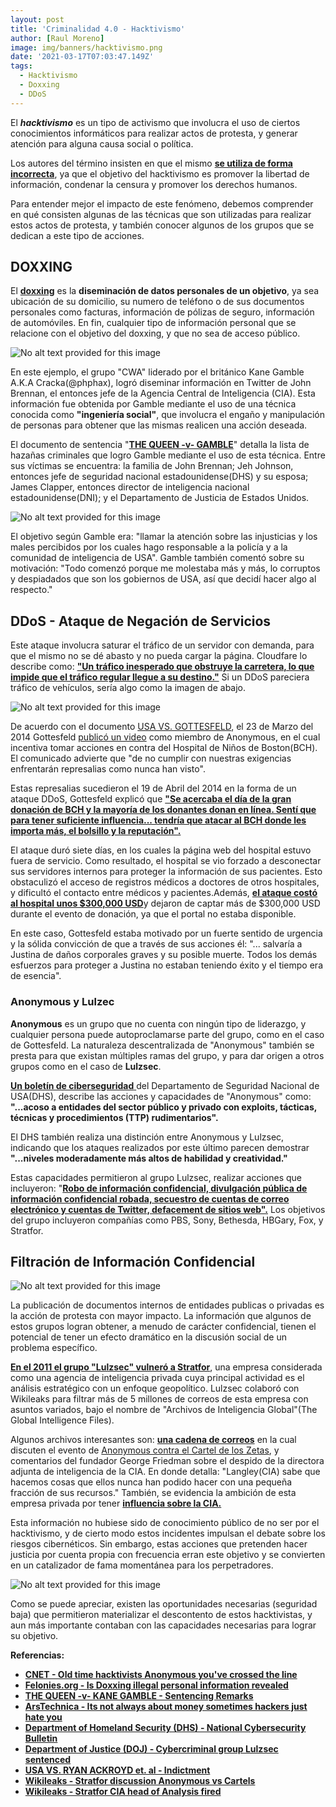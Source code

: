 ```yaml
---
layout: post
title: 'Criminalidad 4.0 - Hacktivismo'
author: [Raul Moreno]
image: img/banners/hacktivismo.png
date: '2021-03-17T07:03:47.149Z'
tags:
  - Hacktivismo
  - Doxxing
  - DDoS
---
```


El ***hacktivismo*** es un tipo de activismo que involucra el uso de ciertos conocimientos informáticos para realizar actos de protesta, y generar atención para alguna causa social o política.

Los autores del término insisten en que el mismo [**se utiliza de forma incorrecta**](https://www.cnet.com/news/old-time-hacktivists-anonymous-youve-crossed-the-line/), ya que el objetivo del hacktivismo es promover la libertad de información, condenar la censura y promover los derechos humanos.

Para entender mejor el impacto de este fenómeno, debemos comprender en qué consisten algunas de las técnicas que son utilizadas para realizar estos actos de protesta, y también conocer algunos de los grupos que se dedican a este tipo de acciones.

**DOXXING**
-----------

El [**doxxing**](https://felonies.org/is-doxxing-illegal-personal-information-revealed-online/) es la **diseminación de datos personales de un objetivo**, ya sea ubicación de su domicilio, su numero de teléfono o de sus documentos personales como facturas, información de pólizas de seguro, información de automóviles. En fin, cualquier tipo de información personal que se relacione con el objetivo del doxxing, y que no sea de acceso público.

![No alt text provided for this image](https://media.licdn.com/dms/image/C5612AQHNCR6rUwFSPQ/article-inline_image-shrink_400_744/0/1611933985447?e=1684972800&v=beta&t=I4LJQrEXo5gGV_CEnmkcuryk3pr91LWPd2pWUqi4fZs)

En este ejemplo, el grupo "CWA" liderado por el británico Kane Gamble A.K.A Cracka(@phphax), logró diseminar información en Twitter de John Brennan, el entonces jefe de la Agencia Central de Inteligencia (CIA). Esta información fue obtenida por Gamble mediante el uso de una técnica conocida como **"ingeniería social"**, que involucra el engaño y manipulación de personas para obtener que las mismas realicen una acción deseada.

El documento de sentencia "[**THE QUEEN -v- GAMBLE**](https://www.judiciary.uk/wp-content/uploads/2018/04/r-v-gamble-sentencing.pdf)" detalla la lista de hazañas criminales que logro Gamble mediante el uso de esta técnica. Entre sus víctimas se encuentra: la familia de John Brennan; Jeh Johnson, entonces jefe de seguridad nacional estadounidense(DHS) y su esposa; James Clapper, entonces director de inteligencia nacional estadounidense(DNI); y el Departamento de Justicia de Estados Unidos.

![No alt text provided for this image](https://media.licdn.com/dms/image/C4D12AQGuOptdNhWScg/article-inline_image-shrink_400_744/0/1612393963436?e=1684972800&v=beta&t=MHPFgKEEiSwMAuBGsou7fr1dgjJenUyq8j_D2Mk2PdE)

El objetivo según Gamble era: "llamar la atención sobre las injusticias y los males percibidos por los cuales hago responsable a la policía y a la comunidad de inteligencia de USA". Gamble también comentó sobre su motivación: "Todo comenzó porque me molestaba más y más, lo corruptos y despiadados que son los gobiernos de USA, así que decidí hacer algo al respecto."

DDoS - Ataque de Negación de Servicios
--------------------------------------

Este ataque involucra saturar el tráfico de un servidor con demanda, para que el mismo no se dé abasto y no pueda cargar la página. Cloudfare lo describe como: [**"Un tráfico inesperado que obstruye la carretera, lo que impide que el tráfico regular llegue a su destino."**](https://www.cloudflare.com/learning/ddos/what-is-a-ddos-attack/) Si un DDoS pareciera tráfico de vehículos, sería algo como la imagen de abajo.

![No alt text provided for this image](https://media.licdn.com/dms/image/C5612AQFGqArO6ZMmYw/article-inline_image-shrink_1000_1488/0/1612895903394?e=1684972800&v=beta&t=BF5COdlsPzhIqp0ZTPIca6ujDEsO6m5LgecRGPE2fOY)

De acuerdo con el documento [USA VS. GOTTESFELD](https://regmedia.co.uk/2018/08/02/gottesfeld_case_affadavit.pdf), el 23 de Marzo del 2014 Gottesfeld [publicó un video](https://www.youtube.com/watch?v=CbnJyK_54Jo) como miembro de Anonymous, en el cual incentiva tomar acciones en contra del Hospital de Niños de Boston(BCH). El comunicado advierte que "de no cumplir con nuestras exigencias enfrentarán represalias como nunca han visto".

Estas represalias sucedieron el 19 de Abril del 2014 en la forma de un ataque DDoS, Gottesfeld explicó que [**"Se acercaba el día de la gran donación de BCH y la mayoría de los donantes donan en línea. Sentí que para tener suficiente influencia... tendría que atacar al BCH donde les importa más, el bolsillo y la reputación".**](https://www.huffpost.com/entry/why-i-knocked-boston-childrens-hospital-off-the-internet-a-statement-from-martin-gottesfeld_n_57df4995e4b08cb140966cd3)

El ataque duró siete días, en los cuales la página web del hospital estuvo fuera de servicio. Como resultado, el hospital se vio forzado a desconectar sus servidores internos para proteger la información de sus pacientes. Esto obstaculizó el acceso de registros médicos a doctores de otros hospitales, y dificultó el contacto entre médicos y pacientes.Además, [**el ataque costó al hospital unos $300,000 USD**](https://www.justice.gov/usao-ma/pr/somerville-man-arrested-miami-after-fleeing-massachusetts-and-being-found-boat-coast-cuba)y dejaron de captar más de $300,000 USD durante el evento de donación, ya que el portal no estaba disponible.

En este caso, Gottesfeld estaba motivado por un fuerte sentido de urgencia y la sólida convicción de que a través de sus acciones él: "... salvaría a Justina de daños corporales graves y su posible muerte. Todos los demás esfuerzos para proteger a Justina no estaban teniendo éxito y el tiempo era de esencia".

### Anonymous y Lulzec

**Anonymous** es un grupo que no cuenta con ningún tipo de liderazgo, y cualquier persona puede autoproclamarse parte del grupo, como en el caso de Gottesfeld. La naturaleza descentralizada de "Anonymous" también se presta para que existan múltiples ramas del grupo, y para dar origen a otros grupos como en el caso de **Lulzsec**.

[**Un boletín de ciberseguridad** ](https://info.publicintelligence.net/NCCIC-Anonymous.pdf)del Departamento de Seguridad Nacional de USA(DHS), describe las acciones y capacidades de "Anonymous" como: **"...acoso a entidades del sector público y privado con exploits, tácticas, técnicas y procedimientos (TTP) rudimentarios".**

El DHS también realiza una distinción entre Anonymous y Lulzsec, indicando que los ataques realizados por este último parecen demostrar **"...niveles moderadamente más altos de habilidad y creatividad."**

Estas capacidades permitieron al grupo Lulzsec, realizar acciones que incluyeron: "[**Robo de información confidencial, divulgación pública de información confidencial robada, secuestro de cuentas de correo electrónico y cuentas de Twitter, defacement de sitios web".**](https://www.justice.gov/usao-sdny/pr/leading-member-international-cybercriminal-group-lulzsec-sentenced-manhattan-federal) Los objetivos del grupo incluyeron compañías como PBS, Sony, Bethesda, HBGary, Fox, y Stratfor.

Filtración de Información Confidencial
--------------------------------------

![No alt text provided for this image](https://media.licdn.com/dms/image/C4D12AQE1oSXmQUN9aw/article-inline_image-shrink_400_744/0/1612313153907?e=1684972800&v=beta&t=Eqv969cS8BlRs6KdSFgOb5SBUNjV84K_54FNsRYyLKs)

La publicación de documentos internos de entidades publicas o privadas es la acción de protesta con mayor impacto. La información que algunos de estos grupos logran obtener, a menudo de carácter confidencial, tienen el potencial de tener un efecto dramático en la discusión social de un problema específico.

[**En el 2011 el grupo "Lulzsec" vulneró a Stratfor**](https://www.docketalarm.com/cases/New_York_Southern_District_Court/1--12-cr-00185/USA_v._Ackroyd_et_al/9/), una empresa considerada como una agencia de inteligencia privada cuya principal actividad es el análisis estratégico con un enfoque geopolítico. Lulzsec colaboró con Wikileaks para filtrar más de 5 millones de correos de esta empresa con asuntos variados, bajo el nombre de "Archivos de Inteligencia Global"(The Global Intelligence Files).

Algunos archivos interesantes son: [**una cadena de correos**](https://wikileaks.org/gifiles/docs/28/2878787_re-ct-discussion-anonymous-vs-cartels-.html) en la cual discuten el evento de [Anonymous contra el Cartel de los Zetas](https://www.excelsior.com.mx/2011/11/04/nacional/780202), y comentarios del fundador George Friedman sobre el despido de la directora adjunta de inteligencia de la CIA. En donde detalla: "Langley(CIA) sabe que hacemos cosas que ellos nunca han podido hacer con una pequeña fracción de sus recursos." También, se evidencia la ambición de esta empresa privada por tener [**influencia sobre la CIA.**](https://wikileaks.org/gifiles/docs/34/3438302_fw-cia-head-of-analysis-fired-.html)

Esta información no hubiese sido de conocimiento público de no ser por el hacktivismo, y de cierto modo estos incidentes impulsan el debate sobre los riesgos cibernéticos. Sin embargo, estas acciones que pretenden hacer justicia por cuenta propia con frecuencia erran este objetivo y se convierten en un catalizador de fama momentánea para los perpetradores.

![No alt text provided for this image](https://media.licdn.com/dms/image/C5612AQHl2cKDv_DlQg/article-inline_image-shrink_400_744/0/1613188805664?e=1684972800&v=beta&t=WSd7fgVk2nWp_JQsraUG1Lr4WS6N1yxvRyU-tzu1P-0)

Como se puede apreciar, existen las oportunidades necesarias (seguridad baja) que permitieron materializar el descontento de estos hacktivistas, y aun más importante contaban con las capacidades necesarias para lograr su objetivo.

**Referencias:**

-   [**CNET - Old time hacktivists Anonymous you've crossed the line**](https://www.cnet.com/news/old-time-hacktivists-anonymous-youve-crossed-the-line/)
-   [**Felonies.org - Is Doxxing illegal personal information revealed**](https://felonies.org/is-doxxing-illegal-personal-information-revealed-online/)
-   [**THE QUEEN -v- KANE GAMBLE - Sentencing Remarks**](https://www.judiciary.uk/wp-content/uploads/2018/04/r-v-gamble-sentencing.pdf)
-   [**ArsTechnica - Its not always about money sometimes hackers just hate you**](https://arstechnica.com/information-technology/2009/02/its-not-always-about-moneysometimes-hackers-just-hate-you/)
-   [**Department of Homeland Security (DHS) - National Cybersecurity Bulletin**](https://info.publicintelligence.net/NCCIC-Anonymous.pdf)
-   [**Department of Justice (DOJ) - Cybercriminal group Lulzsec sentenced**](https://www.justice.gov/usao-sdny/pr/leading-member-international-cybercriminal-group-lulzsec-sentenced-manhattan-federal)
-   [**USA VS. RYAN ACKROYD et. al - Indictment**](https://www.docketalarm.com/cases/New_York_Southern_District_Court/1--12-cr-00185/USA_v._Ackroyd_et_al/9/)
-   [**Wikileaks - Stratfor discussion Anonymous vs Cartels**](https://wikileaks.org/gifiles/docs/28/2878787_re-ct-discussion-anonymous-vs-cartels-.html)
-   [**Wikileaks - Stratfor CIA head of Analysis fired**](https://wikileaks.org/gifiles/docs/34/3438302_fw-cia-head-of-analysis-fired-.html)